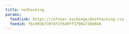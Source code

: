 ```yaml
---
title: nothacking
params:
  feedlink: https://infosec.exchange/@nothacking.rss
  feedid: f6c993b73974f2f6d9ff3790a730d048
---
```

